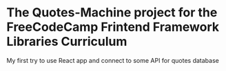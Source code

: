 # The Quotes-Machine project for the FreeCodeCamp Frintend Framework Libraries Curriculum

My first try to use React app and connect to some API for quotes database